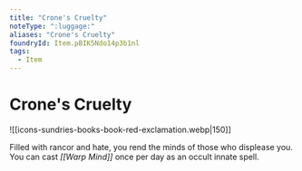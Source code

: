 ```yaml
---
title: "Crone's Cruelty"
noteType: ":luggage:"
aliases: "Crone's Cruelty"
foundryId: Item.pBIK5Ndo14p3b1nl
tags:
  - Item
---
```


# Crone's Cruelty
![[icons-sundries-books-book-red-exclamation.webp|150]]

Filled with rancor and hate, you rend the minds of those who displease you. You can cast _[[Warp Mind]]_ once per day as an occult innate spell.

